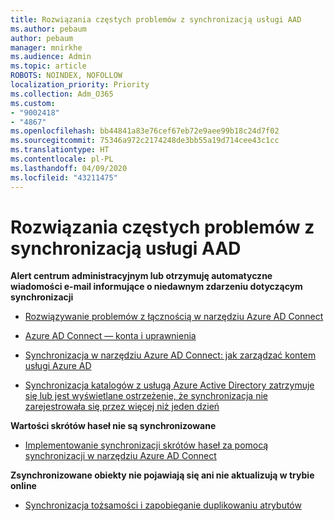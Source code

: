 ```yaml
---
title: Rozwiązania częstych problemów z synchronizacją usługi AAD
ms.author: pebaum
author: pebaum
manager: mnirkhe
ms.audience: Admin
ms.topic: article
ROBOTS: NOINDEX, NOFOLLOW
localization_priority: Priority
ms.collection: Adm_O365
ms.custom:
- "9002418"
- "4867"
ms.openlocfilehash: bb44841a83e76cef67eb72e9aee99b18c24d7f02
ms.sourcegitcommit: 75346a972c2174248de3bb55a19d714cee43c1cc
ms.translationtype: HT
ms.contentlocale: pl-PL
ms.lasthandoff: 04/09/2020
ms.locfileid: "43211475"
---
```

# <a name="solutions-to-common-aad-synchronization-problems"></a>Rozwiązania częstych problemów z synchronizacją usługi AAD

**Alert centrum administracyjnym lub otrzymuję automatyczne wiadomości e-mail informujące o niedawnym zdarzeniu dotyczącym synchronizacji**

- [Rozwiązywanie problemów z łącznością w narzędziu Azure AD Connect](https://docs.microsoft.com/azure/active-directory/hybrid/tshoot-connect-connectivity)

- [Azure AD Connect — konta i uprawnienia ](https://go.microsoft.com/fwlink/p/?LinkId=820598)

- [Synchronizacja w narzędziu Azure AD Connect: jak zarządzać kontem usługi Azure AD](https://docs.microsoft.com/azure/active-directory/hybrid/how-to-connect-azureadaccount)

- [Synchronizacja katalogów z usługą Azure Active Directory zatrzymuje się lub jest wyświetlane ostrzeżenie, że synchronizacja nie zarejestrowała się przez więcej niż jeden dzień ](https://support.microsoft.com/help/2882421/directory-synchronization-to-azure-active-directory-stops-or-you-re-warned-that-sync-hasn-t-registered-in-more-than-a-day)
 
**Wartości skrótów haseł nie są synchronizowane**

- [Implementowanie synchronizacji skrótów haseł za pomocą synchronizacji w narzędziu Azure AD Connect](https://docs.microsoft.com/azure/active-directory/hybrid/how-to-connect-password-hash-synchronization)

**Zsynchronizowane obiekty nie pojawiają się ani nie aktualizują w trybie online**

- [Synchronizacja tożsamości i zapobieganie duplikowaniu atrybutów](https://docs.microsoft.com/azure/active-directory/hybrid/how-to-connect-syncservice-duplicate-attribute-resiliency)
